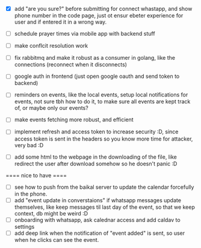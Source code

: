 - [x] add "are you sure?" before submitting for connect whastapp, and show phone number in the code page, just ot ensur ebeter experience for user and if entered it in a wrong way.
- [ ] schedule prayer times via mobile app with backend stuff
- [ ] make conflcit resolution work
- [ ] fix rabbitmq and make it robust as a consumer in golang, like the connections (reconnect when it disconnects)
- [ ] google auth in frontend (just open google oauth and send token to backend)

- [ ] reminders on events, like the local events, setup local notifications for events, not sure tbh how to do it, to make sure all events are kept track of, or maybe only our events?
- [ ] make events fetching more robust, and efficient

- [ ] implement refresh and access token to increase security :D, since access token is sent in the headers so you know more time for attacker, very bad :D
- [ ] add some html to the webpage in the downloading of the file, like redirect the user after download somehow so he doesn't panic :D

==== nice to have ====

- [ ] see how to push from the baikal server to update the calendar forcefully in the phone.
- [ ] add "event update in converstaions" if whatsapp messages update themselves, like keep messages til last day of the event, so that we keep context, db might be weird :D
- [ ] onboarding with whatsapp, ask calednar access and add caldav to settings
- [ ] add deep link when the notification of "event added" is sent, so user when he clicks can see the event.
